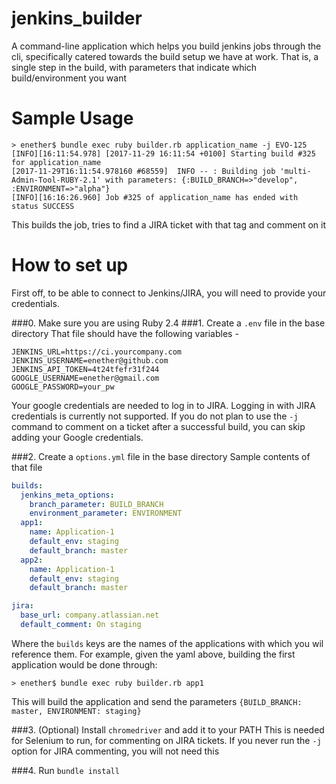 # jenkins_builder
A command-line application which helps you build jenkins jobs through the cli, specifically catered towards the build setup we have at work.
That is, a single step in the build, with parameters that indicate which build/environment you want


# Sample Usage
```shell
> enether$ bundle exec ruby builder.rb application_name -j EVO-125
[INFO][16:11:54.978] [2017-11-29 16:11:54 +0100] Starting build #325 for application_name
[2017-11-29T16:11:54.978160 #68559]  INFO -- : Building job 'multi-Admin-Tool-RUBY-2.1' with parameters: {:BUILD_BRANCH=>"develop", :ENVIRONMENT=>"alpha"}
[INFO][16:16:26.960] Job #325 of application_name has ended with status SUCCESS
```
This builds the job, tries to find a JIRA ticket with that tag and comment on it

# How to set up
First off, to be able to connect to Jenkins/JIRA, you will need to provide your credentials.

###0. Make sure you are using Ruby 2.4
###1. Create a `.env` file in the base directory
That file should have the following variables - 
```
JENKINS_URL=https://ci.yourcompany.com
JENKINS_USERNAME=enether@github.com
JENKINS_API_TOKEN=4t24tfefr31f244
GOOGLE_USERNAME=enether@gmail.com
GOOGLE_PASSWORD=your_pw
```
Your google credentials are needed to log in to JIRA. Logging in with JIRA credentials is currently not supported.
If you do not plan to use the `-j` command to comment on a ticket after a successful build, you can skip adding your Google credentials.

###2. Create a `options.yml` file in the base directory
Sample contents of that file
```yaml
builds:
  jenkins_meta_options:
    branch_parameter: BUILD_BRANCH
    environment_parameter: ENVIRONMENT 
  app1:
    name: Application-1
    default_env: staging
    default_branch: master
  app2:
    name: Application-1
    default_env: staging
    default_branch: master

jira:
  base_url: company.atlassian.net
  default_comment: On staging
```
Where the `builds` keys are the names of the applications with which you wil reference them.
For example, given the yaml above, building the first application would be done through:
```shell
> enether$ bundle exec ruby builder.rb app1
```
This will build the application and send the parameters `{BUILD_BRANCH: master, ENVIRONMENT: staging}`

###3. (Optional) Install `chromedriver` and add it to your PATH
This is needed for Selenium to run, for commenting on JIRA tickets. If you never run the `-j` option for JIRA commenting, you will not need this

###4. Run `bundle install`
